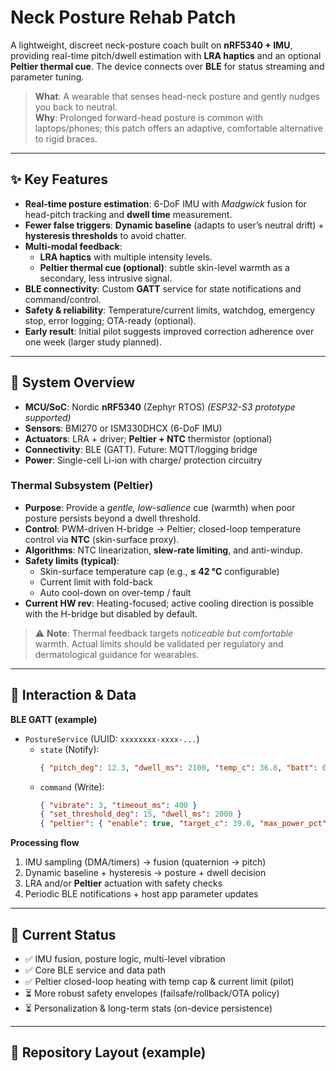 # Neck Posture Rehab Patch
A lightweight, discreet neck-posture coach built on **nRF5340 + IMU**, providing real-time pitch/dwell estimation with **LRA haptics** and an optional **Peltier thermal cue**. The device connects over **BLE** for status streaming and parameter tuning.

> **What**: A wearable that senses head-neck posture and gently nudges you back to neutral.  
> **Why**: Prolonged forward-head posture is common with laptops/phones; this patch offers an adaptive, comfortable alternative to rigid braces.

---

## ✨ Key Features
- **Real-time posture estimation**: 6-DoF IMU with *Madgwick* fusion for head-pitch tracking and **dwell time** measurement.
- **Fewer false triggers**: **Dynamic baseline** (adapts to user’s neutral drift) + **hysteresis thresholds** to avoid chatter.
- **Multi-modal feedback**:
  - **LRA haptics** with multiple intensity levels.
  - **Peltier thermal cue (optional)**: subtle skin-level warmth as a secondary, less intrusive signal.
- **BLE connectivity**: Custom **GATT** service for state notifications and command/control.
- **Safety & reliability**: Temperature/current limits, watchdog, emergency stop, error logging; OTA-ready (optional).
- **Early result**: Initial pilot suggests improved correction adherence over one week (larger study planned).

---

## 🧩 System Overview
- **MCU/SoC**: Nordic **nRF5340** (Zephyr RTOS) *(ESP32-S3 prototype supported)*  
- **Sensors**: BMI270 or ISM330DHCX (6-DoF IMU)  
- **Actuators**: LRA + driver; **Peltier + NTC** thermistor (optional)  
- **Connectivity**: BLE (GATT). Future: MQTT/logging bridge  
- **Power**: Single-cell Li-ion with charge/ protection circuitry

### Thermal Subsystem (Peltier)
- **Purpose**: Provide a *gentle, low-salience* cue (warmth) when poor posture persists beyond a dwell threshold.
- **Control**: PWM-driven H-bridge → Peltier; closed-loop temperature control via **NTC** (skin-surface proxy).  
- **Algorithms**: NTC linearization, **slew-rate limiting**, and anti-windup.  
- **Safety limits (typical)**:
  - Skin-surface temperature cap (e.g., **≤ 42 °C** configurable)
  - Current limit with fold-back
  - Auto cool-down on over-temp / fault
- **Current HW rev**: Heating-focused; active cooling direction is possible with the H-bridge but disabled by default.

> ⚠️ **Note**: Thermal feedback targets *noticeable but comfortable* warmth. Actual limits should be validated per regulatory and dermatological guidance for wearables.

---

## 📡 Interaction & Data
**BLE GATT (example)**
- `PostureService` (UUID: `xxxxxxxx-xxxx-...`)
  - `state` (Notify):
    ```json
    { "pitch_deg": 12.3, "dwell_ms": 2100, "temp_c": 36.8, "batt": 0.83 }
    ```
  - `command` (Write):
    ```json
    { "vibrate": 3, "timeout_ms": 400 }
    { "set_threshold_deg": 15, "dwell_ms": 2000 }
    { "peltier": { "enable": true, "target_c": 39.0, "max_power_pct": 35 } }
    ```

**Processing flow**
1. IMU sampling (DMA/timers) → fusion (quaternion → pitch)  
2. Dynamic baseline + hysteresis → posture + dwell decision  
3. LRA and/or **Peltier** actuation with safety checks  
4. Periodic BLE notifications + host app parameter updates

---

## 🔎 Current Status
- ✅ IMU fusion, posture logic, multi-level vibration
- ✅ Core BLE service and data path
- ✅ Peltier closed-loop heating with temp cap & current limit (pilot)
- ⏳ More robust safety envelopes (failsafe/rollback/OTA policy)
- ⏳ Personalization & long-term stats (on-device persistence)

---

## 📂 Repository Layout (example)
